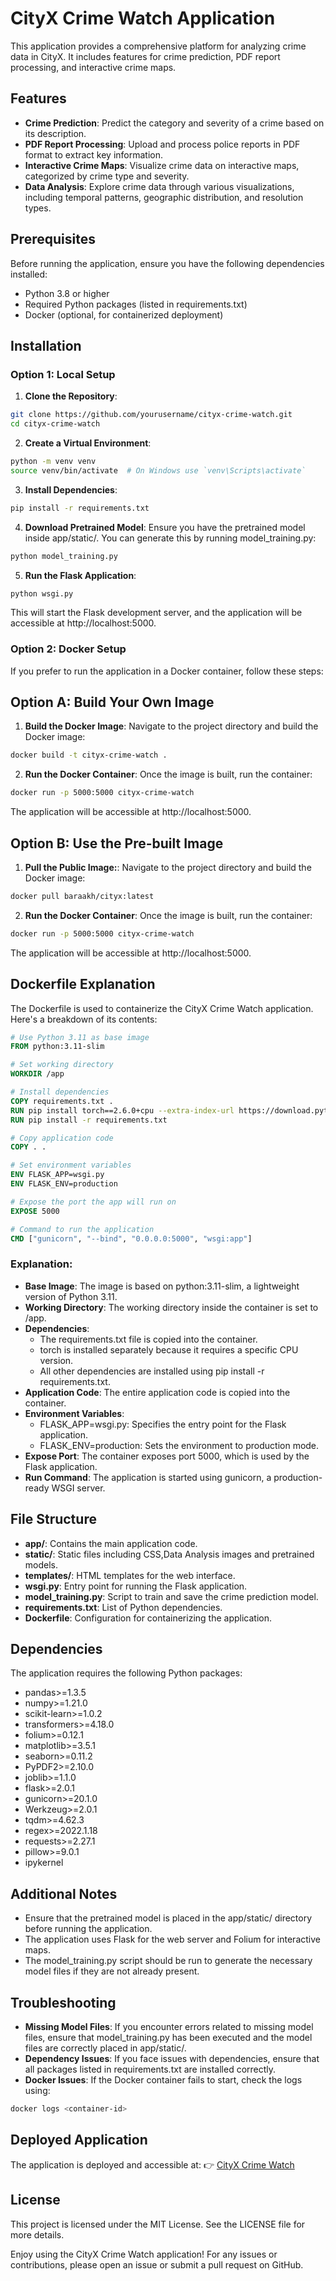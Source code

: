 # CityX Crime Watch Application

This application provides a comprehensive platform for analyzing crime data in CityX. It includes features for crime prediction, PDF report processing, and interactive crime maps.

## Features

- **Crime Prediction**: Predict the category and severity of a crime based on its description.
- **PDF Report Processing**: Upload and process police reports in PDF format to extract key information.
- **Interactive Crime Maps**: Visualize crime data on interactive maps, categorized by crime type and severity.
- **Data Analysis**: Explore crime data through various visualizations, including temporal patterns, geographic distribution, and resolution types.

## Prerequisites

Before running the application, ensure you have the following dependencies installed:
- Python 3.8 or higher
- Required Python packages (listed in requirements.txt)
- Docker (optional, for containerized deployment)

## Installation

### Option 1: Local Setup

1. **Clone the Repository**:
```bash
git clone https://github.com/yourusername/cityx-crime-watch.git
cd cityx-crime-watch
```

2. **Create a Virtual Environment**:
```bash
python -m venv venv
source venv/bin/activate  # On Windows use `venv\Scripts\activate`
```

3. **Install Dependencies**:
```bash
pip install -r requirements.txt
```

4. **Download Pretrained Model**:
Ensure you have the pretrained model inside app/static/. You can generate this by running model_training.py:
```bash
python model_training.py
```

5. **Run the Flask Application**:
```bash
python wsgi.py
```
This will start the Flask development server, and the application will be accessible at http://localhost:5000.

### Option 2: Docker Setup

If you prefer to run the application in a Docker container, follow these steps:
## Option A: Build Your Own Image
1. **Build the Docker Image**:
Navigate to the project directory and build the Docker image:
```bash
docker build -t cityx-crime-watch .
```

2. **Run the Docker Container**:
Once the image is built, run the container:
```bash
docker run -p 5000:5000 cityx-crime-watch
```
The application will be accessible at http://localhost:5000.

## Option B: Use the Pre-built Image
1. **Pull the Public Image:**:
Navigate to the project directory and build the Docker image:
```bash
docker pull baraakh/cityx:latest
```

2. **Run the Docker Container**:
Once the image is built, run the container:
```bash
docker run -p 5000:5000 cityx-crime-watch
```
The application will be accessible at http://localhost:5000.

## Dockerfile Explanation

The Dockerfile is used to containerize the CityX Crime Watch application. Here's a breakdown of its contents:

```Dockerfile
# Use Python 3.11 as base image
FROM python:3.11-slim

# Set working directory
WORKDIR /app

# Install dependencies
COPY requirements.txt .
RUN pip install torch==2.6.0+cpu --extra-index-url https://download.pytorch.org/whl/cpu
RUN pip install -r requirements.txt

# Copy application code
COPY . .

# Set environment variables
ENV FLASK_APP=wsgi.py
ENV FLASK_ENV=production

# Expose the port the app will run on
EXPOSE 5000

# Command to run the application
CMD ["gunicorn", "--bind", "0.0.0.0:5000", "wsgi:app"]
```

### Explanation:
- **Base Image**: The image is based on python:3.11-slim, a lightweight version of Python 3.11.
- **Working Directory**: The working directory inside the container is set to /app.
- **Dependencies**:
  - The requirements.txt file is copied into the container.
  - torch is installed separately because it requires a specific CPU version.
  - All other dependencies are installed using pip install -r requirements.txt.
- **Application Code**: The entire application code is copied into the container.
- **Environment Variables**:
  - FLASK_APP=wsgi.py: Specifies the entry point for the Flask application.
  - FLASK_ENV=production: Sets the environment to production mode.
- **Expose Port**: The container exposes port 5000, which is used by the Flask application.
- **Run Command**: The application is started using gunicorn, a production-ready WSGI server.

## File Structure

- **app/**: Contains the main application code.
- **static/**: Static files including CSS,Data Analysis images and pretrained models.
- **templates/**: HTML templates for the web interface.
- **wsgi.py**: Entry point for running the Flask application.
- **model_training.py**: Script to train and save the crime prediction model.
- **requirements.txt**: List of Python dependencies.
- **Dockerfile**: Configuration for containerizing the application.

## Dependencies

The application requires the following Python packages:
- pandas>=1.3.5
- numpy>=1.21.0
- scikit-learn>=1.0.2
- transformers>=4.18.0
- folium>=0.12.1
- matplotlib>=3.5.1
- seaborn>=0.11.2
- PyPDF2>=2.10.0
- joblib>=1.1.0
- flask>=2.0.1
- gunicorn>=20.1.0
- Werkzeug>=2.0.1
- tqdm>=4.62.3
- regex>=2022.1.18
- requests>=2.27.1
- pillow>=9.0.1
- ipykernel

## Additional Notes

- Ensure that the pretrained model is placed in the app/static/ directory before running the application.
- The application uses Flask for the web server and Folium for interactive maps.
- The model_training.py script should be run to generate the necessary model files if they are not already present.

## Troubleshooting

- **Missing Model Files**: If you encounter errors related to missing model files, ensure that model_training.py has been executed and the model files are correctly placed in app/static/.
- **Dependency Issues**: If you face issues with dependencies, ensure that all packages listed in requirements.txt are installed correctly.
- **Docker Issues**: If the Docker container fails to start, check the logs using:
```bash
docker logs <container-id>
```

## Deployed Application

The application is deployed and accessible at:
👉 [CityX Crime Watch](https://cityx.azurewebsites.net/)

## License

This project is licensed under the MIT License. See the LICENSE file for more details.

Enjoy using the CityX Crime Watch application! For any issues or contributions, please open an issue or submit a pull request on GitHub.